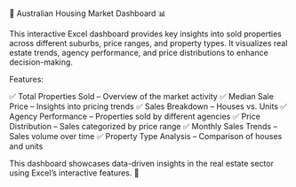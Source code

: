 🏡 Australian Housing Market Dashboard 📊

This interactive Excel dashboard provides key insights into sold properties across different suburbs, price ranges, and property types. It visualizes real estate trends, agency performance, and price distributions to enhance decision-making.

Features:

✅ Total Properties Sold – Overview of the market activity
✅ Median Sale Price – Insights into pricing trends
✅ Sales Breakdown – Houses vs. Units
✅ Agency Performance – Properties sold by different agencies
✅ Price Distribution – Sales categorized by price range
✅ Monthly Sales Trends – Sales volume over time
✅ Property Type Analysis – Comparison of houses and units

This dashboard showcases data-driven insights in the real estate sector using Excel’s interactive features. 🚀

